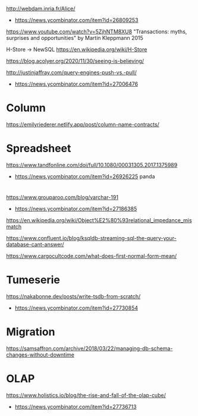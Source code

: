 http://webdam.inria.fr/Alice/
* https://news.ycombinator.com/item?id=26809253

https://www.youtube.com/watch?v=5ZjhNTM8XU8 "Transactions: myths, surprises and opportunities" by Martin Kleppmann 2015


H-Store -> NewSQL
https://en.wikipedia.org/wiki/H-Store


https://blog.acolyer.org/2020/11/30/seeing-is-believing/

http://justinjaffray.com/query-engines-push-vs.-pull/
* https://news.ycombinator.com/item?id=27006476

# Column
https://emilyriederer.netlify.app/post/column-name-contracts/

# Spreadsheet
https://www.tandfonline.com/doi/full/10.1080/00031305.2017.1375989
* https://news.ycombinator.com/item?id=26926225 panda


#
https://www.grouparoo.com/blog/varchar-191
* https://news.ycombinator.com/item?id=27186385

https://en.wikipedia.org/wiki/Object%E2%80%93relational_impedance_mismatch

https://www.confluent.io/blog/ksqldb-streaming-sql-the-query-your-database-cant-answer/

https://www.cargocultcode.com/what-does-first-normal-form-mean/

# Tumeserie
https://nakabonne.dev/posts/write-tsdb-from-scratch/
* https://news.ycombinator.com/item?id=27730854

# Migration
https://samsaffron.com/archive/2018/03/22/managing-db-schema-changes-without-downtime

# OLAP
https://www.holistics.io/blog/the-rise-and-fall-of-the-olap-cube/
* https://news.ycombinator.com/item?id=27736713